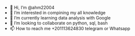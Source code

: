 - 👋 Hi, I’m @ahm22004
- 👀 I’m interested in compining my all knowledge
- 🌱 I’m currently learning data analysis with Google
- 💞️ I’m looking to collaborate on python, sql, bash
- 📫 How to reach me +201113624830 telegram or Whatsapp


<!---
ahm22004/ahm22004 is a ✨ special ✨ repository because its `README.md` (this file) appears on your GitHub profile.
You can click the Preview link to take a look at your changes.
--->
